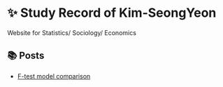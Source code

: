 # ✨ Study Record of Kim-SeongYeon

Website for Statistics/ Sociology/ Economics

## 📚 Posts

- [<Regression> F-test model comparison](What-is-model-comparision-F-test.md)
